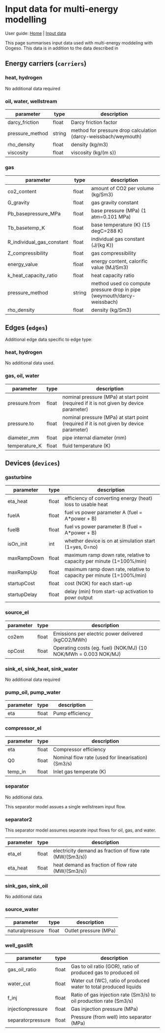 # Input data for multi-energy modelling

User guide: [Home](userguide.md) | [Input data](userguide_inputdata.md)


This page summarises input data used with multi-energy moddeling with Oogeso. This data is in addition to the data described in 

## Energy carriers (```carriers```)

### heat, hydrogen
No additional data required


### oil, water, wellstream
parameter | type | description
----------|------|-------------
darcy_friction  | float | Darcy friction factor
pressure_method | string | method for pressure drop calculation (darcy-weissbach/weymouth)
rho_density     | float | density (kg/m3)
viscosity       | float | viscosity (kg/(m s))

### gas
parameter | type | description
----------|------|-------------
co2_content          | float |   amount of CO2 per volume (kg/Sm3)
G_gravity           | float |  gas gravity constant
Pb_basepressure_MPa | float | base pressure (MPa) (1 atm=0.101 MPa)
Tb_basetemp_K       | float | base temperature (K) (15 degC=288 K)
R_individual_gas_constant   | float     | individual gas constant (J/(kg K))
Z_compressibility   | float |   gas compressibility
energy_value        | float | energy content, calorific value (MJ/Sm3)
k_heat_capacity_ratio   | float | heat capacity ratio
pressure_method     | string | method used co compute pressure drop in pipe (weymouth/darcy-weissbach)
rho_density         | float | density (kg/Sm3)


## Edges (```edges```)

Additional edge data specific to edge type:

### heat, hydrogen
No additional data used.

### gas, oil, water

parameter | type | description
----------|------|------------
pressure.from | float | nominal pressure (MPa) at start point (required if it is not given by device parameter)
pressure.to     | float | nominal pressure (MPa) at start point (required if it is not given by device parameter)
diameter_mm     | float | pipe internal diameter (mm)
temperature_K   | float | fluid temperature (K)


## Devices (```devices```)

### gasturbine

parameter | type | description
----------|------|------------
eta_heat    | float | efficiency of converting energy (heat) loss to usable heat
fuelA       | float | fuel vs power parameter A (fuel = A*power + B)
fuelB       | float | fuel vs power parameter B (fuel = A*power + B)
isOn_init   | int   | whether device is on at simulation start (1=yes, 0=no)
maxRampDown | float | maximum ramp down rate, relative to capacity per minute (1=100%/min)
maxRampUp   | float | maximum ramp down rate, relative to capacity per minute (1=100%/min)
startupCost | float | cost (NOK) for each start-up
startupDelay    | float | delay (min) from start-up activation to powr output

### source_el

parameter | type | description
----------|------|------------
co2em       | float | Emissions per electric power delivered (kgCO2/MWh)
opCost      | float | Operating costs (eg. fuel) (NOK/MJ) (10 NOK/MWh = 0.003 NOK/MJ)

### sink_el, sink_heat, sink_water
No additional data required

### pump_oil, pump_water

parameter | type | description
----------|------|------------
eta     | float | Pump efficiency

### compressor_el

parameter | type | description
----------|------|------------
eta     | float | Compressor efficiency
Q0      | float | Nominal flow rate (used for linearisation) (Sm3/s)
temp_in | float | Inlet gas temperate (K)

### separator
No additional data.

This separator model assues a single wellstream input flow.

### separator2
This separator model assumes separate input flows for oil, gas, and water.

parameter | type | description
----------|------|------------
eta_el      | float | electricity demand as fraction of flow rate (MW/(Sm3/s))
eta_heat    | float | heat demand as fraction of flow rate (MW/(Sm3/s))

### sink_gas, sink_oil
No additional data

### source_water
parameter | type | description
----------|------|------------
naturalpressure | float | Outlet pressure (MPa)

### well_gaslift
parameter | type | description
----------|------|------------
gas_oil_ratio   | float | Gas to oil ratio (GOR), ratio of produced gas to produced oil
water_cut       | float | Water cut (WC), ratio of produced water to total produced liquids
f_inj           | float | Ratio of gas injection rate (Sm3/s) to oil production rate (Sm3/s)
injectionpressure   | float | Gas injection pressure (MPa)
separatorpressure   | float | Pressure (from well) into separator (MPa)

